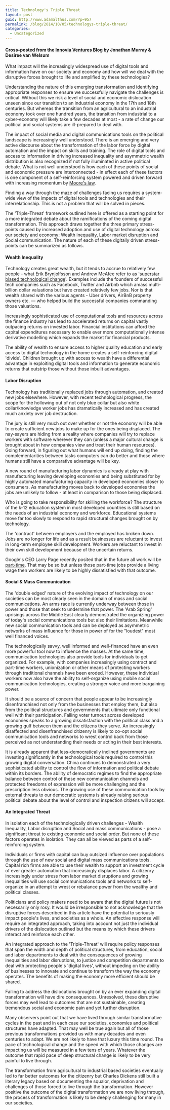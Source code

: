```yaml
---
title: Technology's Triple Threat
layout: post
guid: http://www.adamalthus.com/?p=957
permalink: /blog/2014/10/05/technologys-triple-threat/
categories:
  - Uncategorized
---
```

#### Cross-posted from the <a href="http://innoviaventures.com/technologys-triple-threat/" target="_blank">Innovia Ventures Blog</a> by Jonathan Murray & Desiree van Welsum

What impact will the increasingly widespread use of digital tools and information have on our society and economy and how will we deal with the disruptive forces brought to life and amplified by these technologies?

Understanding the nature of this emerging transformation and identifying appropriate responses to ensure we successfully navigate the challenges is critical. Without this we risk a level of social and economic dislocation unseen since our transition to an industrial economy in the 17th and 18th centuries. But whereas the transition from an agricultural to an industrial economy took over one hundred years, the transition from industrial to a cyber-economy will likely take a few decades at most - a rate of change our political and social systems are ill-prepared to deal with.<!--excerpt-->

The impact of social media and digital communications tools on the political landscape is increasingly well understood. There is an emerging and very active discourse about the transformation of the labor force by digital automation and the impact on skills and training. The role of digital tools and access to information in driving increased inequality and asymmetric wealth distribution is also recognized if not fully illuminated in active political debate. What is not well understood is how each of these points of social and economic pressure are interconnected - in effect each of these factors is one component of a self-reinforcing system powered and driven forward with increasing momentum by <a href="http://en.wikipedia.org/wiki/Moore's_law" target="_blank">Moore's law</a>.

Finding a way through the maze of challenges facing us requires a system-wide view of the impacts of digital tools and technologies and their interrelationship. This is not a problem that will be solved in pieces.

The 'Triple-Threat' framework outlined here is offered as a starting point for a more integrated debate about the ramifications of the coming digital transformation. This approach draws together the three primary stress-points caused by increased adoption and use of digital technology across our society and economy: Wealth inequality, Labor market disruption and Social communication. The nature of each of these digitally driven stress-points can be summarized as follows.

#### Wealth Inequality

Technology creates great wealth, but it tends to accrue to relatively few people - what Erik Brynjolfsson and Andrew McAfee refer to as '<a href="http://www.theatlantic.com/business/archive/2011/10/why-workers-are-losing-the-war-against-machines/247278/?single_page=true" target="_blank">superstar biased technological change</a>'. Examples include the founders of successful tech companies such as Facebook, Twitter and Airbnb which amass multi-billion dollar valuations but have created relatively few jobs. Nor is that wealth shared with the various agents - Uber drivers, AirBnB property owners etc. &mdash; who helped build the successful companies commanding those valuations.

Increasingly sophisticated use of computational tools and resources across the finance industry has lead to accelerated returns on capital vastly outpacing returns on invested labor. Financial institutions can afford the capital expenditures necessary to enable ever more computationally intense derivative modelling which expands the market for financial products.

The ability of wealth to ensure access to higher quality education and early access to digital technology in the home creates a self-reinforcing digital 'divide'. Children brought up with access to wealth have a differential advantage in exploiting digital tools and information to generate economic returns that outstrip those without those inbuilt advantages.

#### Labor Disruption

Technology has traditionally replaced jobs through automation, and created new jobs elsewhere. However, with recent technological progress, the scope for the hollowing out of not only blue collar but also white collar/knowledge worker jobs has dramatically increased and has created much anxiety over job destruction.

The jury is still very much out over whether or not the economy will be able to create sufficient new jobs to make up for the ones being displaced. The nay-sayers are hiding from a reality where companies will try to replace workers with software wherever they can (unless a major cultural change is brought about in how companies view and treat their human resources). Going forward, in figuring out what humans will end up doing, finding the complementarities between tasks computers can do better and those where humans still have a comparative advantage will be key.

A new round of manufacturing labor dynamics is already at play with manufacturing leaving developing economies and being substituted for by highly automated manufacturing capacity in developed economies closer to consumers. As manufacturing moves back to developed economies the jobs are unlikely to follow - at least in comparison to those being displaced.

Who is going to take responsibility for skilling the workforce? The structure of the k-12 education system in most developed countries is still based on the needs of an industrial economy and workforce. Educational systems move far too slowly to respond to rapid structural changes brought on by technology.

The 'contract' between employers and the employed has broken down. Jobs are no longer for life and as a result businesses are reluctant to invest in long-term employee skill development. Workers are reluctant to invest in their own skill development because of the uncertain returns.

Google's CEO Larry Page recently posited that in the future all work will be <a href="http://recode.net/2014/07/05/the-future-of-the-workforce-may-be-part-time-says-google-ceo-larry-page/" target="_blank">part-time</a>. That may be so but unless those part-time jobs provide a living wage then workers are likely to be highly dissatisfied with that outcome.

#### Social & Mass Communication

The 'double edged' nature of the evolving impact of technology on our societies can be most clearly seen in the domain of mass and social communications. An arms race is currently underway between those in power and those that seek to undermine that power. The 'Arab Spring' uprisings across the Middle East clearly demonstrated the organizing power of today's social communications tools but also their limitations. Meanwhile new social communication tools and can be deployed as asymmetric networks of mass influence for those in power of for the "loudest" most well financed voices.

The technologically savvy, well informed and well-financed have an even more powerful tool now to influence the masses. At the same time, communication technologies also provide tools for individuals to get organized. For example, with companies increasingly using contract and part-time workers, unionization or other means of protecting workers through traditional channels have been eroded. However, these individual workers now also have the ability to self-organize using mobile social communication technologies, creating a stronger voice and more bargaining power.

It should be a source of concern that people appear to be increasingly disenfranchised not only from the businesses that employ them, but also from the political structures and governments that ultimate only functional well with their participation. Falling voter turnout across developed economies speaks to a growing dissatisfaction with the political class and a growing gulf between them and the citizens they serve. An increasingly disaffected and disenfranchised citizenry is likely to co-opt social communication tools and networks to wrest control back from those perceived as not understanding their needs or acting in their best interests.

It is already apparent that less-democratically inclined governments are investing significantly in the technological tools required to control this growing digital conversation. China continues to demonstrated a very sophisticated ability to control the flow of information and political debate within its borders. The ability of democratic regimes to find the appropriate balance between control of these new communication channels and protected freedoms of expression will be more challenging and the prescription less obvious. The growing use of these communication tools by external threats to our democratic systems is already raising serious political debate about the level of control and inspection citizens will accept.

#### An Integrated Threat

In isolation each of the technologically driven challenges - Wealth Inequality, Labor disruption and Social and mass communications - pose a significant threat to existing economic and social order. But none of these factors operates in isolation. They can all be viewed as parts of a self-reinforcing system.

Individuals or firms with capital can buy outsized influence over populations through the use of new social and digital mass communications tools. Capital rich firms are able to use their wealth to support an investment cycle of ever greater automation that increasingly displaces labor. A citizenry increasingly under stress from labor market disruptions and growing inequalities will use social communications tools and networks to self-organize in an attempt to wrest or rebalance power from the wealthy and political classes.

Politicians and policy makers need to be aware that the digital future is not necessarily only rosy. It would be irresponsible to not acknowledge that the disruptive forces described in this article have the potential to seriously impact people's lives, and societies as a whole. An effective response will require an integrated approach, taking into account not just the individual drivers of the dislocation outlined but the means by which these drivers interact and reinforce each other.

An integrated approach to the 'Triple-Threat' will require policy responses that span the width and depth of political structures, from education, social and labor departments to deal with the consequences of growing inequalities and labor disruptions, to justice and competition departments to deal with protecting people's 'digital lives', without impeding on the ability of businesses to innovate and continue to transform the way the economy operates. The benefits of making the economy more efficient should be shared.

Failing to address the dislocations brought on by an ever expanding digital transformation will have dire consequences. Unresolved, these disruptive forces may well lead to outcomes that are not sustainable, creating tremendous social and economic pain and yet further disruption.

Many observers point out that we have lived through similar transformative cycles in the past and in each case our societies, economies and political structures have adapted. That may well be true again but all of those previous transformations provided us with many decades and even centuries to adapt. We are not likely to have that luxury this time round. The pace of technological change and the speed with which those changes are impacting us will be measured in a few tens of years. Whatever the outcome that rapid pace of deep structural change is likely to be very painful to live through.

The transformation from agricultural to industrial based societies eventually led to far better outcomes for the citizenry but Charles Dickens still built a literary legacy based on documenting the squalor, deprivation and challenges of those forced to live through the transformation. However positive the outcome of the digital transformation we are now living through, the process of transformation is likely to be deeply challenging for many in our societies.
